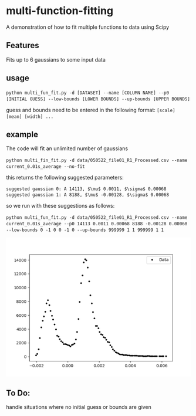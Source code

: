 # multi-function-fitting

A demonstration of how to fit multiple functions to data using Scipy

## Features

Fits up to 6 gaussians to some input data

## usage

`python multi_fun_fit.py -d [DATASET] --name [COLUMN NAME] --p0 [INITIAL GUESS] --low-bounds [LOWER BOUNDS] --up-bounds [UPPER BOUNDS]`

guess and bounds need to be entered in the following format:
`[scale] [mean] [width] ...`

## example

The code will fit an unlimited number of gaussians

`python multi_fin_fit.py -d data/050522_file01_R1_Processed.csv --name current_0.01s_average --no-fit`

this returns the following suggested parameters:

```
suggested gaussian 0: A 14113, $\mu$ 0.0011, $\sigma$ 0.00068  
suggested gaussian 1: A 8188, $\mu$ -0.00128, $\sigma$ 0.00068
```

so we run with these suggestions as follows:

`python multi_fun_fit.py -d data/050522_file01_R1_Processed.csv --name current_0.01s_average --p0 14113 0.0011 0.00068 8188 -0.00128 0.00068 --low-bounds 0 -1 0 0 -1 0 --up-bounds 999999 1 1 999999 1 1`


![Double gaussian fit to suppressed data](https://github.com/neilSchroeder/multi-function-fitting/blob/main/plots/two_gauss_fit_050522_file01_R1_Processed.png)

## To Do:

handle situations where no initial guess or bounds are given